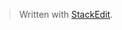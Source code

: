 


> Written with [StackEdit](https://stackedit.io/).
<!--stackedit_data:
eyJoaXN0b3J5IjpbMTYwNjQzMjUxM119
-->